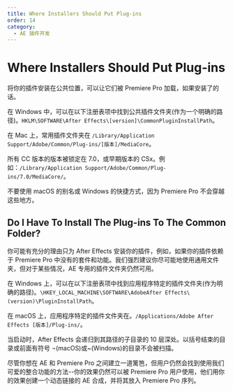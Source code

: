 ```yaml
---
title: Where Installers Should Put Plug-ins
order: 14
category:
  - AE 插件开发
---
```


# Where Installers Should Put Plug-ins

将你的插件安装在公共位置，可以让它们被 Premiere Pro 加载，如果安装了的话。

在 Windows 中，可以在以下注册表项中找到公共插件文件夹(作为一个明确的路径)。`HKLM\SOFTWARE\After Effects\[version]\CommonPluginInstallPath`。

在 Mac 上，常用插件文件夹在 `/Library/Application Support/Adobe/Common/Plug-ins/[版本]/MediaCore`。

所有 CC 版本的版本被锁定在 7.0，或早期版本的 CSx。例如：`/Library/Application Support/Adobe/Common/Plug-ins/7.0/MediaCore/`。

不要使用 macOS 的别名或 Windows 的快捷方式，因为 Premiere Pro 不会穿越这些地方。

## Do I Have To Install The Plug-ins To The Common Folder?

你可能有充分的理由只为 After Effects 安装你的插件，例如，如果你的插件依赖于 Premiere Pro 中没有的套件和功能。我们强烈建议你尽可能地使用通用文件夹，但对于某些情况，AE 专用的插件文件夹仍然可用。

在 Windows 上，可以在以下注册表项中找到应用程序特定的插件文件夹(作为明确的路径)。`\HKEY_LOCAL_MACHINE\SOFTWARE\AdobeAfter Effects\(version)\PluginInstallPath`。

在 macOS 上，应用程序特定的插件文件夹在。`/Applications/Adobe After Effects [版本]/Plug-ins/`。

当启动时，After Effects 会递归到其路径的子目录的 10 层深处。以括号结束的目录或前面有符号 ¬(macOS)或~(Windows)的目录不会被扫描。

尽管你想在 AE 和 Premiere Pro 之间建立一道篱笆，但用户仍然会找到使用我们可爱的整合功能的方法--你的效果仍然可以被 Premiere Pro 用户使用，他们用你的效果创建一个动态链接的 AE 合成，并将其放入 Premiere Pro 序列。

